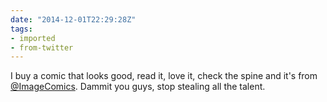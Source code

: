 ```yaml
---
date: "2014-12-01T22:29:28Z"
tags:
- imported
- from-twitter
---
```

I buy a comic that looks good, read it, love it, check the spine and it's from [@ImageComics](/twitter/#/ImageComics). Dammit you guys, stop stealing all the talent.
